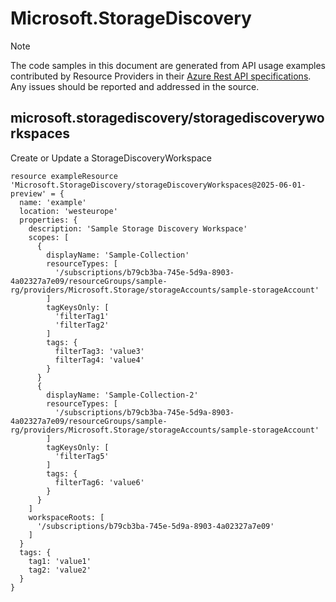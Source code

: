 # Microsoft.StorageDiscovery
  
> [!NOTE]
> The code samples in this document are generated from API usage examples contributed by Resource Providers in their [Azure Rest API specifications](https://github.com/Azure/azure-rest-api-specs). Any issues should be reported and addressed in the source.


## microsoft.storagediscovery/storagediscoveryworkspaces

Create or Update a StorageDiscoveryWorkspace
```bicep
resource exampleResource 'Microsoft.StorageDiscovery/storageDiscoveryWorkspaces@2025-06-01-preview' = {
  name: 'example'
  location: 'westeurope'
  properties: {
    description: 'Sample Storage Discovery Workspace'
    scopes: [
      {
        displayName: 'Sample-Collection'
        resourceTypes: [
          '/subscriptions/b79cb3ba-745e-5d9a-8903-4a02327a7e09/resourceGroups/sample-rg/providers/Microsoft.Storage/storageAccounts/sample-storageAccount'
        ]
        tagKeysOnly: [
          'filterTag1'
          'filterTag2'
        ]
        tags: {
          filterTag3: 'value3'
          filterTag4: 'value4'
        }
      }
      {
        displayName: 'Sample-Collection-2'
        resourceTypes: [
          '/subscriptions/b79cb3ba-745e-5d9a-8903-4a02327a7e09/resourceGroups/sample-rg/providers/Microsoft.Storage/storageAccounts/sample-storageAccount'
        ]
        tagKeysOnly: [
          'filterTag5'
        ]
        tags: {
          filterTag6: 'value6'
        }
      }
    ]
    workspaceRoots: [
      '/subscriptions/b79cb3ba-745e-5d9a-8903-4a02327a7e09'
    ]
  }
  tags: {
    tag1: 'value1'
    tag2: 'value2'
  }
}
```
